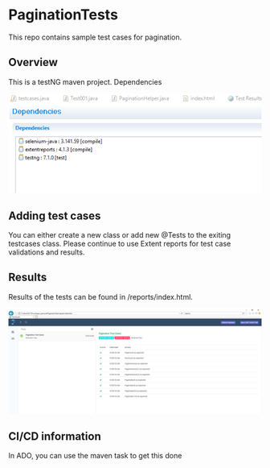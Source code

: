 # PaginationTests
This repo contains sample test cases for pagination.

## Overview
This is a testNG maven project. Dependencies 

![Dependencies](Dependencies.PNG)

## Adding test cases
You can either create a new class or add new @Tests to the exiting testcases class. Please continue to use Extent reports for test case validations and results.

## Results
Results of the tests can be found in /reports/index.html.

![Pagination](Pagination.PNG)

## CI/CD information
In ADO, you can use the maven task to get this done
